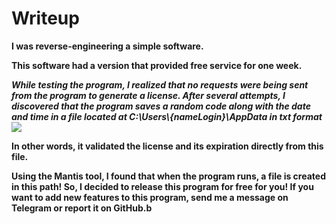 # Writeup 

<b> 
I was reverse-engineering a simple software.

This software had a version that provided free service for one week.

<i> 
While testing the program, I realized that no requests were being sent from the program to generate a license. After several attempts, I discovered that the program saves a random code along with the date and time in a file located at C:\Users\{nameLogin}\AppData in txt format</i>

<img src="https://github.com/user-attachments/assets/de73ad93-341d-470b-a552-b643119fd9a8"> 

In other words, it validated the license and its expiration directly from this file.

Using the Mantis tool, I found that when the program runs, a file is created in this path! So, I decided to release this program for free for you! If you want to add new features to this program, send me a message on Telegram or report it on GitHub.b</b> 
